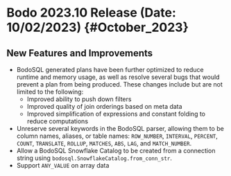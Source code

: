 Bodo 2023.10 Release (Date: 10/02/2023) {#October_2023}
========================================

## New Features and Improvements

- BodoSQL generated plans have been further optimized to reduce runtime and memory usage, as well as
  resolve several bugs that would prevent a plan from being produced. These changes include but are
  not limited to the following:
  - Improved ability to push down filters
  - Improved quality of join orderings based on meta data
  - Improved simplification of expressions and constant folding to reduce computations
- Unreserve several keywords in the BodoSQL parser, allowing them to be column names, aliases,
  or table names: `ROW_NUMBER`, `INTERVAL`, `PERCENT`, `COUNT`, `TRANSLATE`, `ROLLUP`, `MATCHES`, 
  `ABS`, `LAG`, and `MATCH_NUMBER`.
- Allow a BodoSQL Snowflake Catalog to be created from a connection string using `bodosql.SnowflakeCatalog.from_conn_str`.
- Support `ANY_VALUE` on array data
